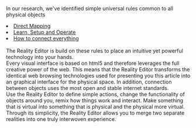 
In our research, we've identified simple universal rules common to all physical objects 
<br>
<li><a href="http://documentation.openhybrid.org/Design_Guidelines/Direct_Mapping">Direct Mapping</a> </li>
<li><a href="http://documentation.openhybrid.org/Design_Guidelines/Learn_Setup_Operate">Learn, Setup and Operate</a> </li>
<li><a href="http://documentation.openhybrid.org/Design_Guidelines/How_to_connect_everything">How to connect everything</a></li>
<br>
The Reality Editor is build on these rules to place an intuitive yet powerful technology into your hands. <br>
Every visual interface is based on html5 and therefore leverages the full creative power of the web. This means that the Reality Editor transforms the identical web browsing technologies used for presenting you this article into an graphical interface for the physical space. In addition, connection between objects uses the most open and stable internet standards.
<br>
Use the Reality Editor to define simple actions, change the functionality of objects around you, remix how things work and interact. Make something that is virtual into something that is physical and the physical more virtual. Through its simplicity, the Reality Editor allows you to merge two separate realities into one truly interwoven experience.
